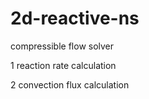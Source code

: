 # 2d-reactive-ns
compressible flow solver

1 reaction rate calculation

2 convection flux calculation

